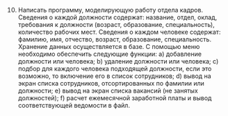 10. Написать программу, моделирующую работу отдела кадров. Сведения о
    каждой должности содержат: название, отдел, оклад, требования к должности
    (возраст, образование, специальность), количество рабочих мест. Сведения о
    каждом человеке содержат: фамилию, имя, отчество, возраст, образование,
    специальность. Хранение данных осуществляется в базе. С помощью меню
    необходимо обеспечить следующие функции:
    a) добавление должности или человека;
    b) удаление должности или человека;
    c) подбор для каждого человека подходящей должности, если это возможно, то
    включение его в список сотрудников;
    d) вывод на экран списка сотрудников, отсортированных по фамилии или
    должности;
    e) вывод на экран списка вакансий (не занятых должностей); 
    f) расчет ежемесячной заработной платы и вывод соответствующей ведомости в файл.
